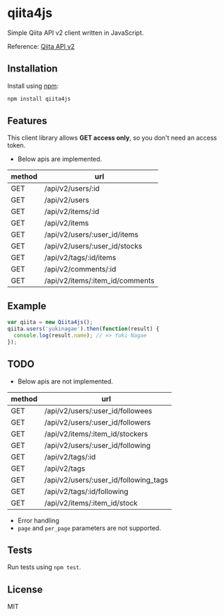 # qiita4js
Simple Qiita API v2 client written in JavaScript.

Reference: [Qiita API v2](http://qiita.com/api/v2/docs)

## Installation

Install using [npm](https://www.npmjs.org/):

```sh
npm install qiita4js
```

## Features

This client library allows __GET access only__, so you don't need an access token.

- Below apis are implemented.

|method|url|
|---|---|
|GET|/api/v2/users/:id|
|GET|/api/v2/users|
|GET|/api/v2/items/:id|
|GET|/api/v2/items|
|GET|/api/v2/users/:user_id/items|
|GET|/api/v2/users/:user_id/stocks|
|GET|/api/v2/tags/:id/items|
|GET|/api/v2/comments/:id|
|GET|/api/v2/items/:item_id/comments|

## Example

```javascript
var qiita = new Qiita4js();
qiita.users('yukinagae').then(function(result) {
  console.log(result.name); // => Yuki Nagae
});
```

## TODO
- Below apis are not implemented.

|method|url|
|---|---|
|GET|/api/v2/users/:user_id/followees|
|GET|/api/v2/users/:user_id/followers|
|GET|/api/v2/items/:item_id/stockers|
|GET|/api/v2/users/:user_id/following|
|GET|/api/v2/tags/:id|
|GET|/api/v2/tags|
|GET|/api/v2/users/:user_id/following_tags|
|GET|/api/v2/tags/:id/following|
|GET|/api/v2/items/:item_id/stock|

- Error handling
- `page` and `per_page` parameters are not supported.

## Tests
Run tests using `npm test`.

## License
MIT
